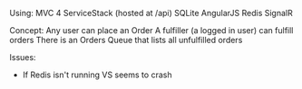 Using:
MVC 4
ServiceStack (hosted at /api)
SQLite
AngularJS
Redis
SignalR

Concept:
Any user can place an Order
A fulfiller (a logged in user) can fulfill orders 
There is an Orders Queue that lists all unfulfilled orders

Issues: 
- If Redis isn't running VS seems to crash


